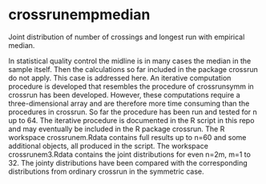 # crossrunempmedian
Joint distribution of number of crossings and longest run with empirical median.

In statistical quality control the midline is in many cases the median in the sample itself. Then the calculations so far included in the package crossrun do not apply. This case is addressed here. An iterative computation procedure is developed that resembles the procedure of crossrunsymm in crossrun has been developed. However, these computations require a three-dimensional array and are therefore more time consuming than the procedures in crossrun. So far the procedure has been run and tested for n up to 64. The iterative procedure is documented in the R script in this repo and may eventually be included in the R package crossrun. The R workspace crossrunem.Rdata contains full results up to n=60 and some additional objects, all produced in the script. The workspace crossrunem3.Rdata contains the joint distributions for even n=2m, m=1 to 32. The jointy distributions have been compared with the corresponding distributions from ordinary crossrun in the symmetric case.
